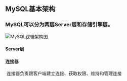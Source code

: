 ## MySQL基本架构

### MySQL可以分为两层Server层和存储引擎层。

![MySQL逻辑架构图](/Users/zyb/git/me/note/mysql/mysql45/image/0d2070e8f84c4801adbfa03bda1f98d9.png)

#### Server层

#### 连接器

​	连接器负责跟客户端建立连接、获取权限、维持和管理连接